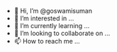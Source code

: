 - 👋 Hi, I’m @goswamisuman
- 👀 I’m interested in ...
- 🌱 I’m currently learning ...
- 💞️ I’m looking to collaborate on ...
- 📫 How to reach me ...

<!---
goswamisuman/goswamisuman is a ✨ special ✨ repository because its `README.md` (this file) appears on your GitHub profile.
You can click the Preview link to take a look at your changes.
--->
